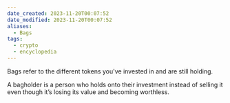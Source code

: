 ```yaml
---
date_created: 2023-11-20T00:07:52
date_modified: 2023-11-20T00:07:52
aliases:
  - Bags
tags:
  - crypto
  - encyclopedia
---
```

Bags refer to the different tokens you've invested in and are still holding.

A bagholder is a person who holds onto their investment instead of selling it even though it’s losing its value and becoming worthless.